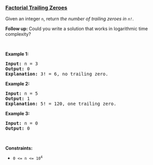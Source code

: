 ### [Factorial Trailing Zeroes](https://leetcode.com/problems/factorial-trailing-zeroes)

<p>Given an integer <code>n</code>, return <em>the number of trailing zeroes in <code>n!</code></em>.</p>

<p><b>Follow up: </b>Could you write a&nbsp;solution that works in logarithmic time complexity?</p>

<p>&nbsp;</p>
<p><strong>Example 1:</strong></p>

<pre>
<strong>Input:</strong> n = 3
<strong>Output:</strong> 0
<strong>Explanation:</strong>&nbsp;3! = 6, no trailing zero.
</pre>

<p><strong>Example 2:</strong></p>

<pre>
<strong>Input:</strong> n = 5
<strong>Output:</strong> 1
<strong>Explanation:</strong>&nbsp;5! = 120, one trailing zero.
</pre>

<p><strong>Example 3:</strong></p>

<pre>
<strong>Input:</strong> n = 0
<strong>Output:</strong> 0
</pre>

<p>&nbsp;</p>
<p><strong>Constraints:</strong></p>

<ul>
	<li><code>0 &lt;= n &lt;= 10<sup>4</sup></code></li>
</ul>
